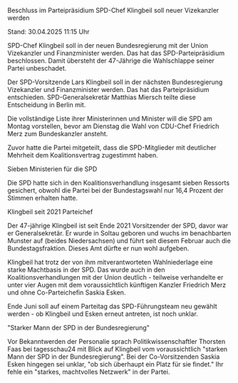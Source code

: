 
Beschluss im Parteipräsidium
SPD-Chef Klingbeil soll neuer Vizekanzler werden


Stand: 30.04.2025 11:15 Uhr


SPD-Chef Klingbeil soll in der neuen Bundesregierung mit der Union Vizekanzler und Finanzminister werden. Das hat das SPD-Parteipräsidium beschlossen. Damit übersteht der 47-Jährige die Wahlschlappe seiner Partei unbeschadet.



Der SPD-Vorsitzende Lars Klingbeil soll in der nächsten Bundesregierung Vizekanzler und Finanzminister werden. Das hat das Parteipräsidium entschieden. SPD-Generalsekretär Matthias Miersch teilte diese Entscheidung in Berlin mit.


Die vollständige Liste ihrer Ministerinnen und Minister will die SPD am Montag vorstellen, bevor am Dienstag die Wahl von CDU-Chef Friedrich Merz zum Bundeskanzler ansteht.


Zuvor hatte die Partei mitgeteilt, dass die SPD-Mitglieder mit deutlicher Mehrheit dem Koalitionsvertrag zugestimmt haben.

Sieben Ministerien für die SPD


Die SPD hatte sich in den Koalitionsverhandlung insgesamt sieben Ressorts gesichert, obwohl die Partei bei der Bundestagswahl nur 16,4 Prozent der Stimmen erhalten hatte.

Klingbeil seit 2021 Parteichef


Der 47-jährige Klingbeil ist seit Ende 2021 Vorsitzender der SPD, davor war er Generalsekretär. Er wurde in Soltau geboren und wuchs im benachbarten Munster auf (beides Niedersachsen) und führt seit diesem Februar auch die Bundestagsfraktion. Dieses Amt dürfte er nun wohl aufgeben.


Klingbeil hat trotz der von ihm mitverantworteten Wahlniederlage eine starke Machtbasis in der SPD. Das wurde auch in den Koalitionsverhandlungen mit der Union deutlich - teilweise verhandelte er unter vier Augen mit dem voraussichtlich künftigen Kanzler Friedrich Merz und ohne Co-Parteichefin Saskia Esken.


Ende Juni soll auf einem Parteitag das SPD-Führungsteam neu gewählt werden - ob Klingbeil und Esken erneut antreten, ist noch unklar.

"Starker Mann der SPD in der Bundesregierung"


Vor Bekanntwerden der Personalie sprach Politikwissenschaftler Thorsten Faas bei tagesschau24 mit Blick auf Klingbeil vom voraussichtlich "starken Mann der SPD in der Bundesregierung". Bei der Co-Vorsitzenden Saskia Esken hingegen sei unklar, "ob sich überhaupt ein Platz für sie findet." Ihr fehle ein "starkes, machtvolles Netzwerk" in der Partei.

